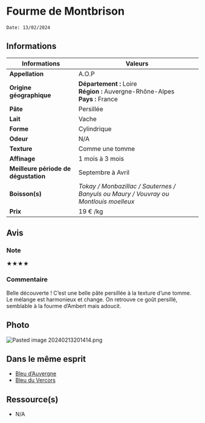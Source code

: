 # Fourme de Montbrison
```
Date: 13/02/2024
```
## Informations

| Informations | Valeurs |
| ---- | ---- |
| **Appellation** | A.O.P |
| **Origine géographique** | **Département :** Loire<br>**Région :** Auvergne-Rhône-Alpes<br>**Pays :** France   |
| **Pâte** | Persillée |
| **Lait** | Vache |
| **Forme** | Cylindrique |
| **Odeur** | N/A |
| **Texture** | Comme une tomme |
| **Affinage** | 1 mois à 3 mois |
| **Meilleure période de dégustation** | Septembre à Avril |
| **Boisson(s)** | *Tokay / Monbazillac / Sauternes / Banyuls ou Maury / Vouvray ou Montlouis moelleux* |
| **Prix** | 19 € /kg |

## Avis
### Note
★★★★
### Commentaire
Belle découverte ! C’est une belle pâte persillée à la texture d’une tomme. Le mélange est harmonieux et change. On retrouve ce goût persillé, semblable à la fourme d’Ambert mais adoucit.
## Photo
![Pasted image 20240213201414.png](./M%C3%A9dias/Pasted%20image%2020240213201414.png)

## Dans le même esprit
* [Bleu d’Auvergne](./Bleu%20d%E2%80%99Auvergne.md)
* [Bleu du Vercors](./Bleu%20du%20Vercors.md)

## Ressource(s)
* N/A